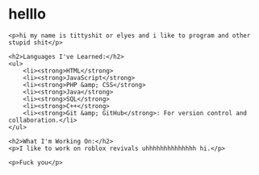 <!DOCTYPE html>
<head>
    <meta charset="UTF-8">
    <meta name="viewport" content="width=device-width, initial-scale=1.0">
    <title>fuck</title>
</head>
<body>
    <h1>helllo</h1>
  
    <p>hi my name is tittyshit or elyes and i like to program and other stupid shit</p>

    <h2>Languages I've Learned:</h2>
    <ul>
        <li><strong>HTML</strong>
        <li><strong>JavaScript</strong>
        <li><strong>PHP &amp; CSS</strong>
        <li><strong>Java</strong>
        <li><strong>SQL</strong>
        <li><strong>C++</strong>
        <li><strong>Git &amp; GitHub</strong>: For version control and collaboration.</li>
    </ul>

    <h2>What I'm Working On:</h2>
    <p>I like to work on roblox revivals uhhhhhhhhhhhhhh hi.</p>

    <p>Fuck you</p>
</body>
</html>
